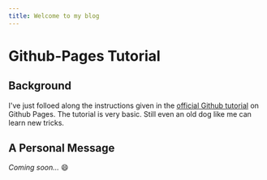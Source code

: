 ```yaml
---
title: Welcome to my blog
---
```


# Github-Pages Tutorial

## Background

I've just folloed along the instructions given in the [official Github tutorial](https://github.com/skills/github-pages) on Github Pages. The tutorial is very basic. Still even an old dog like me can learn new tricks.

## A Personal Message

*Coming soon...* :smile:
